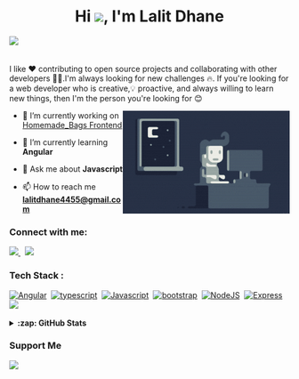 
<h1 align="center">Hi <img width="30" src="https://camo.githubusercontent.com/e8e7b06ecf583bc040eb60e44eb5b8e0ecc5421320a92929ce21522dbc34c891/68747470733a2f2f6d656469612e67697068792e636f6d2f6d656469612f6876524a434c467a6361737252346961377a2f67697068792e676966">, I'm Lalit Dhane</h1>

<a href = "https://linkfree.eddiehub.io/lalitdhane" ><img src = "https://user-images.githubusercontent.com/52347812/137624699-ce6bb7ee-eb84-46f1-ac69-c4b78b22db90.png"/></a>
<br /><br />
<p align="left">I like ❤️ contributing to open source projects and collaborating with other developers 👨‍💻.I'm always looking for new challenges 🔥. If you're looking for a web developer who is creative,💡 proactive, and always willing to learn new things, then I'm the person you're looking for 😊</p>

<img alt="Night Coding" src="https://raw.githubusercontent.com/AVS1508/AVS1508/master/assets/Night-Coding.gif" align="right"/>

* 🔭 I’m currently working on [Homemade_Bags Frontend](https://github.com/LalitDhane/HomemadeBags_Frontend)

* 🌱 I’m currently learning **Angular**

* 💬 Ask me about **Javascript**

* 📫 How to reach me **lalitdhane4455@gmail.com**


<h3 align="left">Connect with me:</h3>
<p align="left">
<a href="https://www.linkedin.com/in/lalit-dhane/" target="_blank" rel="noreferrer">
<img src ="https://img.shields.io/badge/LinkedIn-0077B5?style=for-the-badge&logo=linkedin&logoColor=white" />
</a>&nbsp;
<a href="https://twitter.com/LMD90367359" target="_blank" rel="noreferrer">
<img src ="https://img.shields.io/badge/Twitter-1DA1F2?style=for-the-badge&logo=twitter&logoColor=white" />
</a>
</p>

<h3 align="left">Tech Stack : </h3>
<p align="left"> 
<a href="https://angular.io" target="_blank" rel="noreferrer"><img src="https://img.shields.io/badge/angular-%23DD0031.svg?style=for-the-badge&logo=angular&logoColor=white" alt="Angular" /></a>&nbsp;
<a href="https://www.typescriptlang.org/" target="_blank" rel="noreferrer"><img src="https://img.shields.io/badge/TypeScript-007ACC?style=for-the-badge&logo=typescript&logoColor=white" alt="typescript"/></a>&nbsp;
<a href="https://developer.mozilla.org/en-US/docs/Web/JavaScript" target="_blank" rel="noreferrer"><img src="https://img.shields.io/badge/JavaScript-F7DF1E?style=for-the-badge&logo=javascript&logoColor=black" alt="Javascript" /></a>&nbsp;
<a href="https://getbootstrap.com" target="_blank" rel="noreferrer"> <img src="https://img.shields.io/badge/bootstrap-%23563D7C.svg?style=for-the-badge&logo=bootstrap&logoColor=white" alt="bootstrap" /></a>&nbsp;
<a href="https://nodejs.org/en/" target="_blank" rel="noreferrer"><img src="https://img.shields.io/badge/Node.js-43853D?style=for-the-badge&logo=node.js&logoColor=white" alt="NodeJS" /></a>&nbsp;
<a href="https://expressjs.com/" target="_blank" rel="noreferrer"><img src="https://img.shields.io/badge/Express.js-404D59?style=for-the-badge" alt="Express" /></a>&nbsp;
<a href="https://www.mongodb.com/" target="_blank" rel="noreferrer"><img src="https://img.shields.io/badge/MongoDB-%234ea94b.svg?style=for-the-badge&logo=mongodb&logoColor=white" /></a>
</p>

 <details>
 <summary><b>:zap: GitHub Stats</b></summary>
<br/>
<p>

  <img width="32.5%" src="https://github-readme-stats.vercel.app/api?username=lalitdhane&theme=codeSTACKr&show_icons=true"/>

  <img width="32.5%" src="https://github-readme-streak-stats.herokuapp.com/?user=lalitdhane&count_private=true&hide_border=true&show_icons=true&theme=slateorange" alt="The only streaks that matter"/>

 <img width="32.5%" src="https://github-readme-stats.vercel.app/api/top-langs/?username=lalitdhane&layout=compact&hide_border=true&langs_count=6&hide=html,css&theme=slateorange&text_color=FFFFFF&hide_title=true">

</p>


<img width="99%" src="https://activity-graph.herokuapp.com/graph?username=lalitdhane&bg_color=37383F&color=FFFFFF&line=FFFFFF&point=F8A427&hide_border=true&area=true&count_private=true"/>
</details>


### Support Me

<a href="https://www.buymeacoffee.com/lalitdhane"><img src="https://cdn.buymeacoffee.com/buttons/v2/default-yellow.png" width="150" /></a>
